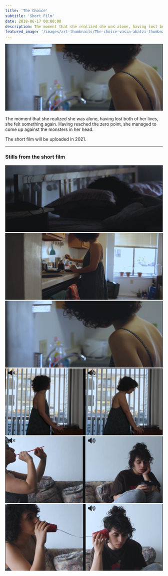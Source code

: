 ```yaml
---
title: 'The Choice'
subtitle: 'Short Film'
date: 2018-06-17 00:00:00
description: The moment that she realized she was alone, having lost both of her lives, she felt something again. Having reached the zero point, she managed to come up against the monsters in her head.
featured_image: '/images/art-thumbnails/The-choice-vasia-abatzi-thumbnail.png'
---
```


![](/images/art-projects/The-choice/The-Choice-vasia-abatzi-still3.png)



The moment that she realized she was alone, having lost both of her lives, she felt something again. Having reached the zero point, she managed to come up against the monsters in her head.

The short film will be uploaded in 2021.

---



### Stills from the short film


<div class="gallery" data-columns="1">
	<img src="/images/art-projects/The-choice/The-Choice-vasia-abatzi-still1.png">
	<img src="/images/art-projects/The-choice/The-Choice-vasia-abatzi-still2.png">
    <img src="/images/art-projects/The-choice/The-Choice-vasia-abatzi-still3.png">
    <img src="/images/art-projects/The-choice/The-Choice-vasia-abatzi-still4.png">
    <img src="/images/art-projects/The-choice/The-Choice-vasia-abatzi-still5.png">
    <img src="/images/art-projects/The-choice/The-Choice-vasia-abatzi-still6.png">
</div>


